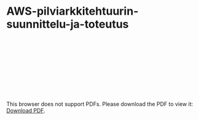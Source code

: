 # AWS-pilviarkkitehtuurin-suunnittelu-ja-toteutus

<object data="https://github.com/marppaiks/AWS-pilviarkkitehtuurin-suunnittelu-ja-toteutus/blob/main/Lopputy%C3%B6_MarianneAikas.pdf" type="application/pdf" width="700px" height="700px">
    <embed src="https://github.com/marppaiks/AWS-pilviarkkitehtuurin-suunnittelu-ja-toteutus/blob/main/Lopputy%C3%B6_MarianneAikas.pdf">
        <p>This browser does not support PDFs. Please download the PDF to view it: <a href="https://github.com/marppaiks/AWS-pilviarkkitehtuurin-suunnittelu-ja-toteutus/blob/main/Lopputy%C3%B6_MarianneAikas.pdf">Download PDF</a>.</p>
    </embed>
</object>
